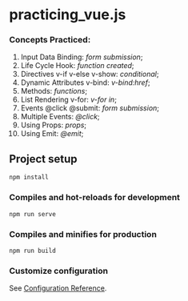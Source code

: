 # practicing_vue.js

### Concepts Practiced:

1. Input Data Binding: *form submission*;
2. Life Cycle Hook:  *function created*;
3. Directives v-if v-else v-show: *conditional*;
4. Dynamic Attributes v-bind: *v-bind:href*;
5. Methods: *functions*; 
6. List Rendering v-for: *v-for in*;
7. Events @click @submit: *form submission*;
8. Multiple Events: *@click*;
9. Using Props: *props*;
10. Using Emit: *@emit*;


## Project setup
```
npm install
```

### Compiles and hot-reloads for development
```
npm run serve
```

### Compiles and minifies for production
```
npm run build
```

### Customize configuration
See [Configuration Reference](https://cli.vuejs.org/config/).


